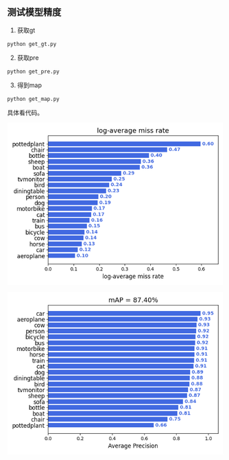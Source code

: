 ## 测试模型精度

1. 获取gt
```
python get_gt.py 
```

2. 获取pre
```
python get_pre.py 
```

3. 得到map

```
python get_map.py 
```

具体看代码。

![](./map_out/results/lamr.png)

![](./map_out/results/map.png)